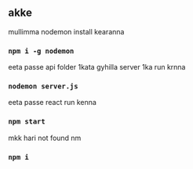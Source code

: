 ## akke

mullimma nodemon install kearanna

### `npm i -g nodemon`

eeta passe api folder 1kata gyhilla server 1ka run krnna

### `nodemon server.js`

eeta passe react run kenna

### `npm start`

mkk hari not found nm

### `npm i`
